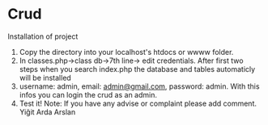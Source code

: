 # Crud
Installation of project
1. Copy the directory into your localhost's htdocs or wwww folder.
2. In classes.php->class db->7th line-> edit credentials. After first two steps when you search index.php the database and tables automaticly will be installed
3. username: admin, email: admin@gmail.com, password: admin. With this infos you can login the crud as an admin.
4. Test it!
Note: If you have any advise or complaint please add comment.
Yiğit Arda Arslan
